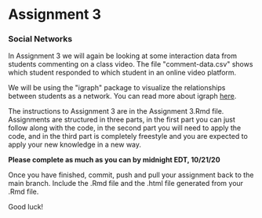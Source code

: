 # Assignment 3
### Social Networks

In Assignment 3 we will again be looking at some interaction data from students commenting on a class video. The file "comment-data.csv" shows which student responded to which student in an online video platform.

We will be using the "igraph" package to visualize the relationships between students as a network. You can read more about igraph [here](http://igraph.org/r/).

The instructions to Assignment 3 are in the Assignment 3.Rmd file. Assignments are structured in three parts, in the first part you can just follow along with the code, in the second part you will need to apply the code, and in the third part is completely freestyle and you are expected to apply your new knowledge in a new way. 

**Please complete as much as you can by midnight EDT, 10/21/20**


Once you have finished, commit, push and pull your assignment back to the main branch. Include the .Rmd file and the .html file generated from your .Rmd file.

Good luck!